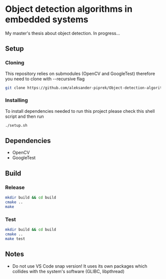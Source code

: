 # Object detection algorithms in embedded systems

My master's thesis about object detection. In progress...

## Setup

### Cloning
This repository relies on submodules (OpenCV and GoogleTest) therefore you need to clone with --recursive flag

```bash
git clone https://github.com/aleksander-piprek/Object-detection-algorithms-in-embedded-systems.git --recursive
```

### Installing  
To install dependencies needed to run this project please check this shell script and then run

```bash
./setup.sh
```

## Dependencies
 - OpenCV
 - GoogleTest

## Build
### Release
```bash
mkdir build && cd build
cmake ..
make
```

### Test
```bash
mkdir build && cd build
cmake ..
make test
```

## Notes

- Do not use VS Code snap version! It uses its own packages which collides with the system's software (GLIBC, libpthread)